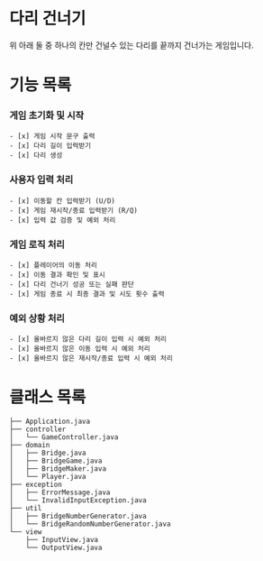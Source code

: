 # 다리 건너기

위 아래 둘 중 하나의 칸만 건널수 있는 다리를 끝까지 건너가는 게임입니다.

# 기능 목록

### 게임 초기화 및 시작
    - [x] 게임 시작 문구 출력
    - [x] 다리 길이 입력받기
    - [x] 다리 생성

### 사용자 입력 처리
    - [x] 이동할 칸 입력받기 (U/D)
    - [x] 게임 재시작/종료 입력받기 (R/Q)
    - [x] 입력 값 검증 및 예외 처리

### 게임 로직 처리
    - [x] 플레이어의 이동 처리
    - [x] 이동 결과 확인 및 표시
    - [x] 다리 건너기 성공 또는 실패 판단
    - [x] 게임 종료 시 최종 결과 및 시도 횟수 출력

### 예외 상황 처리
    - [x] 올바르지 않은 다리 길이 입력 시 예외 처리
    - [x] 올바르지 않은 이동 입력 시 예외 처리
    - [x] 올바르지 않은 재시작/종료 입력 시 예외 처리


# 클래스 목록

```text
├── Application.java
├── controller
│   └── GameController.java
├── domain
│   ├── Bridge.java
│   ├── BridgeGame.java
│   ├── BridgeMaker.java
│   └── Player.java
├── exception
│   ├── ErrorMessage.java
│   └── InvalidInputException.java
├── util
│   ├── BridgeNumberGenerator.java
│   └── BridgeRandomNumberGenerator.java
└── view
    ├── InputView.java
    └── OutputView.java

```

